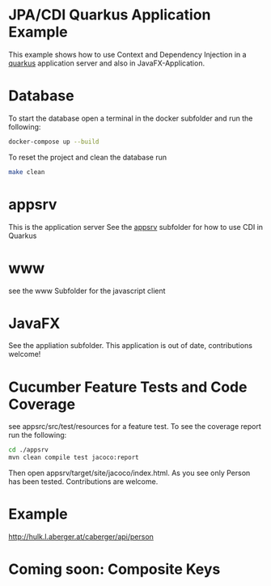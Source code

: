 # JPA/CDI Quarkus Application Example

This example shows how to use Context and Dependency Injection in a [quarkus](https://quarkus.io) application server and also in JavaFX-Application.

Database
===

To start the database open a terminal in the docker subfolder and run the following: 
```bash
docker-compose up --build
```

To reset the project and clean the database run
```bash
make clean
```

appsrv
===
This is the application server
See the [appsrv](./appsrv/README.md) subfolder for how to use CDI in Quarkus

www
===
see the www Subfolder for the javascript client

JavaFX
===
See the appliation subfolder. This application is out of date, contributions welcome!

Cucumber Feature Tests and Code Coverage
===
see appsrc/src/test/resources for a feature test. To see the coverage report run the following:
~~~bash
cd ./appsrv
mvn clean compile test jacoco:report
~~~

Then open appsrv/target/site/jacoco/index.html.
As you see only Person has been tested. Contributions are welcome.

Example
===
http://hulk.l.aberger.at/caberger/api/person

Coming soon: Composite Keys
===
